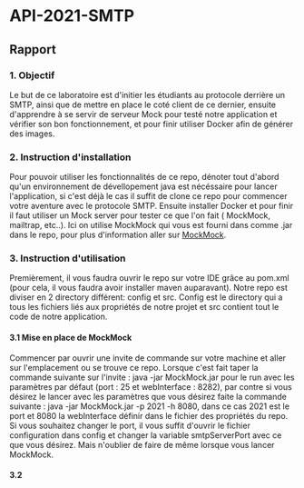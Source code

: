 # API-2021-SMTP
## Rapport
### 1. Objectif

Le but de ce laboratoire est d'initier les étudiants au 
protocole derrière un SMTP, ainsi que de mettre en place le 
coté client de ce dernier, ensuite d'apprendre à se servir 
de serveur Mock pour testé notre application et vérifier 
son bon fonctionnement, et pour finir utiliser Docker afin 
de générer des images.

### 2. Instruction d'installation

Pour pouvoir utiliser les fonctionnalités de ce repo, 
dénoter tout d'abord qu'un environnement de dévellopement 
java est nécéssaire pour lancer l'application, si c'est 
déjà le cas il suffit de clone ce repo pour commencer votre 
aventure avec le protocole SMTP. Ensuite installer Docker 
et pour finir il faut utiliser un Mock server pour tester 
ce que l'on fait ( MockMock, mailtrap, etc..). Ici on 
utilise MockMock qui vous est fourni dans comme .jar dans 
le repo, pour plus d'information aller sur 
[MockMock](https://github.com/HEIGVD-Course-API/MockMock).

### 3. Instruction d'utilisation

Premièrement, il vous faudra ouvrir le repo sur votre IDE 
grâce au pom.xml (pour cela, il vous faudra avoir installer 
maven auparavant). Notre repo est diviser en 2 directory
différent: config et src. Config est le directory qui a 
tous les fichiers liés aux propriétés de notre projet et 
src contient tout le code de notre application.

#### 3.1 Mise en place de MockMock
Commencer par ouvrir une invite de commande sur votre 
machine et aller sur l'emplacement ou se trouve ce repo. 
Lorsque c'est fait taper la commande suivante sur l'invite : 
java -jar MockMock.jar pour le run avec les paramètres par 
défaut (port : 25 et webInterface : 8282), par contre si 
vous désirez le lancer avec les paramètres que vous désirez 
faite la commande suivante : 
java -jar MockMock.jar -p 2021 -h 8080, 
dans ce cas 2021 est le port et 8080 la webInterface 
définir dans le fichier des propriétés du repo. Si vous 
souhaitez changer le port, il vous suffit d'ouvrir le 
fichier configuration dans config et changer la variable 
smtpServerPort avec ce que vous désirez. Mais n'oublier de 
faire de même lorsque vous lancer MockMock.

#### 3.2 










